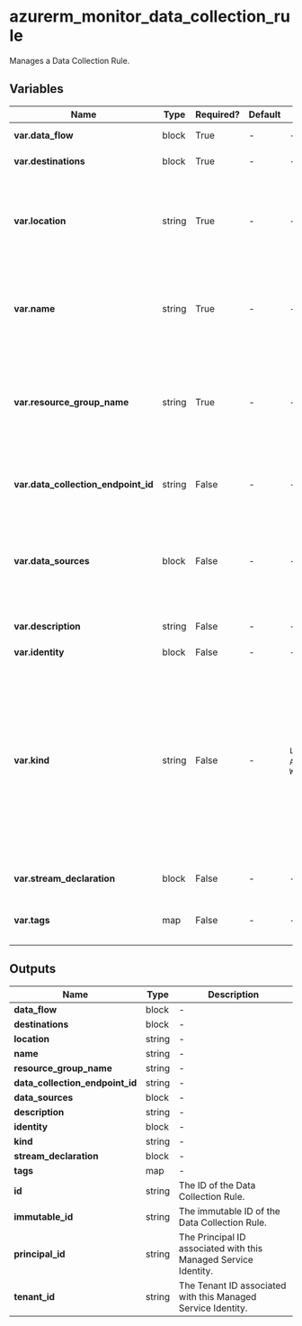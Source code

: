 # azurerm_monitor_data_collection_rule

Manages a Data Collection Rule.

## Variables

| Name | Type | Required? | Default  | possible values | Description |
| ---- | ---- | --------- | -------- | ----------- | ----------- |
| **var.data_flow** | block | True | -  |  -  | One or more `data_flow` blocks. | 
| **var.destinations** | block | True | -  |  -  | A `destinations` block. | 
| **var.location** | string | True | -  |  -  | The Azure Region where the Data Collection Rule should exist. Changing this forces a new Data Collection Rule to be created. | 
| **var.name** | string | True | -  |  -  | The name which should be used for this Data Collection Rule. Changing this forces a new Data Collection Rule to be created. | 
| **var.resource_group_name** | string | True | -  |  -  | The name of the Resource Group where the Data Collection Rule should exist. Changing this forces a new Data Collection Rule to be created. | 
| **var.data_collection_endpoint_id** | string | False | -  |  -  | The resource ID of the Data Collection Endpoint that this rule can be used with. | 
| **var.data_sources** | block | False | -  |  -  | A `data_sources` block. This property is optional and can be omitted if the rule is meant to be used via direct calls to the provisioned endpoint. | 
| **var.description** | string | False | -  |  -  | The description of the Data Collection Rule. | 
| **var.identity** | block | False | -  |  -  | An `identity` block. | 
| **var.kind** | string | False | -  |  `Linux`, `Windows`, `AgentDirectToStore`, `WorkspaceTransforms`  | The kind of the Data Collection Rule. Possible values are `Linux`, `Windows`, `AgentDirectToStore` and `WorkspaceTransforms`. A rule of kind `Linux` does not allow for `windows_event_log` data sources. And a rule of kind `Windows` does not allow for `syslog` data sources. If kind is not specified, all kinds of data sources are allowed. | 
| **var.stream_declaration** | block | False | -  |  -  | A `stream_declaration` block. | 
| **var.tags** | map | False | -  |  -  | A mapping of tags which should be assigned to the Data Collection Rule. | 



## Outputs

| Name | Type | Description |
| ---- | ---- | --------- | 
| **data_flow** | block  | - | 
| **destinations** | block  | - | 
| **location** | string  | - | 
| **name** | string  | - | 
| **resource_group_name** | string  | - | 
| **data_collection_endpoint_id** | string  | - | 
| **data_sources** | block  | - | 
| **description** | string  | - | 
| **identity** | block  | - | 
| **kind** | string  | - | 
| **stream_declaration** | block  | - | 
| **tags** | map  | - | 
| **id** | string  | The ID of the Data Collection Rule. | 
| **immutable_id** | string  | The immutable ID of the Data Collection Rule. | 
| **principal_id** | string  | The Principal ID associated with this Managed Service Identity. | 
| **tenant_id** | string  | The Tenant ID associated with this Managed Service Identity. | 